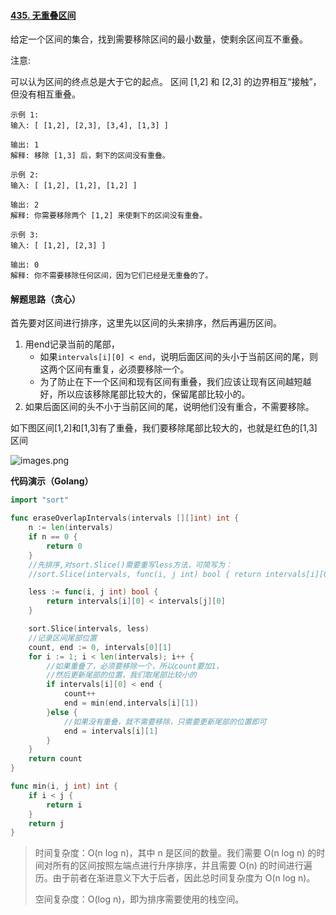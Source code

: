 #### [435. 无重叠区间](https://leetcode-cn.com/problems/non-overlapping-intervals/)

给定一个区间的集合，找到需要移除区间的最小数量，使剩余区间互不重叠。

注意:

可以认为区间的终点总是大于它的起点。
区间 [1,2] 和 [2,3] 的边界相互“接触”，但没有相互重叠。

```
示例 1:
输入: [ [1,2], [2,3], [3,4], [1,3] ]

输出: 1
解释: 移除 [1,3] 后，剩下的区间没有重叠。

示例 2:
输入: [ [1,2], [1,2], [1,2] ]

输出: 2
解释: 你需要移除两个 [1,2] 来使剩下的区间没有重叠。

示例 3:
输入: [ [1,2], [2,3] ]

输出: 0
解释: 你不需要移除任何区间，因为它们已经是无重叠的了。
```

#### 解题思路（贪心）

首先要对区间进行排序，这里先以区间的头来排序，然后再遍历区间。

1. 用end记录当前的尾部，
   - 如果`intervals[i][0] < end`，说明后面区间的头小于当前区间的尾，则这两个区间有重复，必须要移除一个。
   - 为了防止在下一个区间和现有区间有重叠，我们应该让现有区间越短越好，所以应该移除尾部比较大的，保留尾部比较小的。
2. 如果后面区间的头不小于当前区间的尾，说明他们没有重合，不需要移除。



如下图区间[1,2]和[1,3]有了重叠，我们要移除尾部比较大的，也就是红色的[1,3]区间

![images.png](images/1609380969-rHsmVx-images.png)



**代码演示（Golang）**

```go
import "sort"

func eraseOverlapIntervals(intervals [][]int) int {
	n := len(intervals)
	if n == 0 {
		return 0
	}
	//先排序,对sort.Slice()需要重写less方法，可简写为：
	//sort.Slice(intervals, func(i, j int) bool { return intervals[i][0] < intervals[j][0] })

	less := func(i, j int) bool {
		return intervals[i][0] < intervals[j][0]
	}

	sort.Slice(intervals, less)
	//记录区间尾部位置
	count, end := 0, intervals[0][1]
	for i := 1; i < len(intervals); i++ {
		//如果重叠了，必须要移除一个，所以count要加1，
		//然后更新尾部的位置，我们取尾部比较小的
		if intervals[i][0] < end {
			count++
			end = min(end,intervals[i][1])
		}else {
			//如果没有重叠，就不需要移除，只需要更新尾部的位置即可
			end = intervals[i][1]
		}
	}
	return count
}

func min(i, j int) int {
	if i < j {
		return i
	}
	return j
}
```

> 时间复杂度：O(n log n)，其中 n 是区间的数量。我们需要 O(n log n) 的时间对所有的区间按照左端点进行升序排序，并且需要 O(n) 的时间进行遍历。由于前者在渐进意义下大于后者，因此总时间复杂度为 O(n log n)。
>
> 空间复杂度：O(log n)，即为排序需要使用的栈空间。
>
